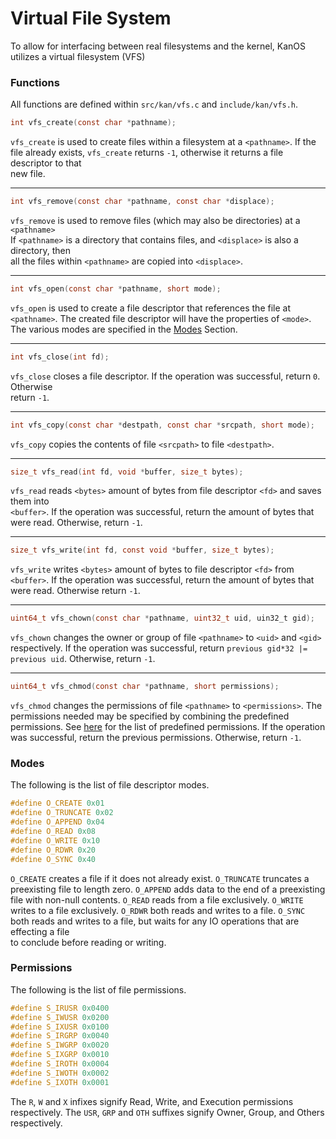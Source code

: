 ﻿# Virtual File System
To allow for interfacing between real filesystems and the kernel, KanOS utilizes a virtual filesystem (VFS)
###  Functions
All functions are defined within `src/kan/vfs.c` and `include/kan/vfs.h`.
```c
int vfs_create(const char *pathname);
```
`vfs_create` is used to create files within a filesystem at a `<pathname>`.
If the file already exists, `vfs_create` returns `-1`, otherwise it returns a file descriptor to that<br>new file.
<hr>

```c
int vfs_remove(const char *pathname, const char *displace);
```
`vfs_remove` is used to remove files (which may also be directories) at a `<pathname>`<br>If `<pathname>` is a directory that contains files, and `<displace>` is also a directory, then<br>all the files within `<pathname>` are copied into `<displace>`.
<hr>

```c
int vfs_open(const char *pathname, short mode);
```
`vfs_open` is used to create a file descriptor that references the file at `<pathname>`. The created file descriptor will have the properties of `<mode>`. The various modes are specified in the [Modes](#modes) Section.
<hr>

```c
int vfs_close(int fd);
```
`vfs_close` closes a file descriptor. If the operation was successful, return `0`. Otherwise<br>return `-1`.
<hr>

```c
int vfs_copy(const char *destpath, const char *srcpath, short mode);
``` 
`vfs_copy` copies the contents of file `<srcpath>` to file `<destpath>`.
<hr>

```c
size_t vfs_read(int fd, void *buffer, size_t bytes);  
```
`vfs_read` reads `<bytes>` amount of bytes from file descriptor `<fd>` and saves them into <br>`<buffer>`. If the operation was successful, return the amount of bytes that were read. Otherwise, return `-1`.
<hr>

```c
size_t vfs_write(int fd, const void *buffer, size_t bytes);
```
`vfs_write` writes `<bytes>` amount of bytes to file descriptor `<fd>` from `<buffer>`.
If the operation was successful, return the amount of bytes that were read. Otherwise return `-1`.
<hr>

```c
uint64_t vfs_chown(const char *pathname, uint32_t uid, uin32_t gid); 
```
`vfs_chown` changes the owner or group of file `<pathname>` to `<uid>` and `<gid>` respectively. If the operation was successful, return `previous gid*32 |= previous uid`. Otherwise, return `-1`.
<hr>

```c
uint64_t vfs_chmod(const char *pathname, short permissions);
```
`vfs_chmod` changes the permissions of file `<pathname>` to `<permissions>`. The permissions needed may be specified by combining the predefined permissions. See [here](#permissions) for the list of predefined permissions. If the operation was successful, return the previous permissions. Otherwise, return `-1`. 

### Modes
The following is the list of file descriptor modes.
```c
#define O_CREATE 0x01
#define O_TRUNCATE 0x02
#define O_APPEND 0x04
#define O_READ 0x08
#define O_WRITE 0x10
#define O_RDWR 0x20
#define O_SYNC 0x40
```
`O_CREATE` creates a file if it does not already exist.
`O_TRUNCATE` truncates a preexisting file to length zero.
`O_APPEND` adds data to the end of a preexisting file with non-null contents.
`O_READ` reads from a file exclusively.
`O_WRITE` writes to a file exclusively.
`O_RDWR` both reads and writes to a file.
`O_SYNC` both reads and writes to a file, but waits for any IO operations that are effecting a file<br> to conclude before reading or writing.

### Permissions
The following is the list of file permissions.
```c
#define S_IRUSR 0x0400
#define S_IWUSR 0x0200
#define S_IXUSR 0x0100
#define S_IRGRP 0x0040
#define S_IWGRP 0x0020
#define S_IXGRP 0x0010
#define S_IROTH 0x0004
#define S_IWOTH 0x0002
#define S_IXOTH 0x0001
```
The `R`, `W` and `X` infixes signify Read, Write, and Execution permissions respectively.
The `USR`, `GRP` and `OTH` suffixes signify Owner, Group, and Others respectively.
